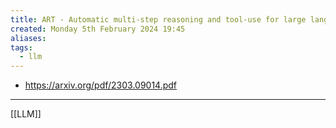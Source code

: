 ```yaml
---
title: ART - Automatic multi-step reasoning and tool-use for large language models
created: Monday 5th February 2024 19:45
aliases: 
tags:
  - llm
---
```

- https://arxiv.org/pdf/2303.09014.pdf

---
[[LLM]]
